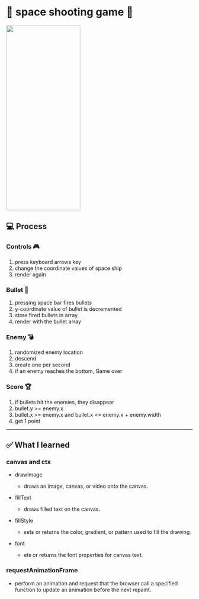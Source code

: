 # 🚀 space shooting game 🚀

<img src="https://github.com/yuhyunjeong/shooting-game/assets/88241376/a9026a9a-c126-4a3e-9141-0f6de5011f4d" width="200" height="500"/>


## 💻 Process

### Controls 🎮

1. press keyboard arrows key
2. change the coordinate values of space ship
3. render again

### Bullet 🚀

1. pressing space bar fires bullets
2. y-coordinate value of bullet is decremented
3. store fired bullets in array
4. render with the bullet array

### Enemy 💣

1. randomized enemy location
2. descend
3. create one per second
4. if an enemy reaches the bottom, Game over

### Score 🏆

1. if bullets hit the enemies, they disappear
2. bullet.y >= enemy.x
3. bullet.x >= enemy.x and bullet.x <= enemy.x + enemy.width
4. get 1 point


<hr/>


## ✅ What I learned

### canvas and ctx

- drawImage

  - draws an image, canvas, or video onto the canvas.

- fillText

  - draws filled text on the canvas.

- fillStyle

  - sets or returns the color, gradient, or pattern used to fill the drawing.

- font

  - ets or returns the font properties for canvas text.

### requestAnimationFrame

- perform an animation and request that the browser call a specified function 
to update an animation before the next repaint.
